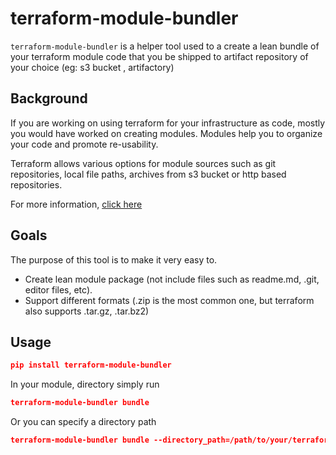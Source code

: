 terraform-module-bundler
==

`terraform-module-bundler` is a helper tool used to a create a lean bundle of your terraform module code that you be shipped to artifact repository of your choice 
(eg: s3 bucket , artifactory)

Background
--

If you are working on using terraform for your infrastructure as code, mostly you would have worked on creating modules.
Modules help you to organize your code and promote re-usability. 

Terraform allows various options for module sources such as git repositories, local file paths, archives from s3 bucket or http based repositories.

For more information, [click here](https://www.terraform.io/docs/modules/sources.html)

Goals
--

The purpose of this tool is to make it very easy to.

* Create lean module package (not include files such as readme.md, .git, editor files, etc).
* Support different formats (.zip is the most common one, but terraform also supports .tar.gz, .tar.bz2)

Usage
--

```json
pip install terraform-module-bundler
```

In your module, directory simply run

```json
terraform-module-bundler bundle
```

Or you can specify a directory path

```json
terraform-module-bundler bundle --directory_path=/path/to/your/terraform-module/
```